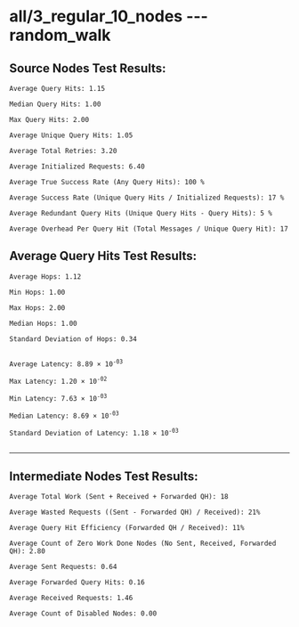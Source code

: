 # all/3_regular_10_nodes --- random_walk
## Source Nodes Test Results:
	Average Query Hits: 1.15

	Median Query Hits: 1.00

	Max Query Hits: 2.00

	Average Unique Query Hits: 1.05

	Average Total Retries: 3.20

	Average Initialized Requests: 6.40

	Average True Success Rate (Any Query Hits): 100 %

	Average Success Rate (Unique Query Hits / Initialized Requests): 17 %

	Average Redundant Query Hits (Unique Query Hits - Query Hits): 5 %

	Average Overhead Per Query Hit (Total Messages / Unique Query Hit): 17



## Average Query Hits Test Results:
<pre><code>Average Hops: 1.12

Min Hops: 1.00

Max Hops: 2.00

Median Hops: 1.00

Standard Deviation of Hops: 0.34


Average Latency: 8.89 × 10<sup>-03</sup>

Max Latency: 1.20 × 10<sup>-02</sup>

Min Latency: 7.63 × 10<sup>-03</sup>

Median Latency: 8.69 × 10<sup>-03</sup>

Standard Deviation of Latency: 1.18 × 10<sup>-03</sup>

</code></pre>

---------------------------------------------
## Intermediate Nodes Test Results:

	Average Total Work (Sent + Received + Forwarded QH): 18

	Average Wasted Requests ((Sent - Forwarded QH) / Received): 21%

	Average Query Hit Efficiency (Forwarded QH / Received): 11%

	Average Count of Zero Work Done Nodes (No Sent, Received, Forwarded QH): 2.80

	Average Sent Requests: 0.64

	Average Forwarded Query Hits: 0.16

	Average Received Requests: 1.46

	Average Count of Disabled Nodes: 0.00

